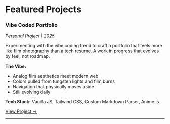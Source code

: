 <!-- # Work & Projects -->

# Featured Projects

### Vibe Coded Portfolio
*Personal Project | 2025*

Experimenting with the vibe coding trend to craft a portfolio that feels more like film photography than a tech resume. A work in progress that evolves by feel, not roadmap.

**The Vibe:**
- Analog film aesthetics meet modern web
- Colors pulled from tungsten lights and film burns
- Navigation that physically moves aside
- Still evolving daily

**Tech Stack:** Vanilla JS, Tailwind CSS, Custom Markdown Parser, Anime.js

[View Project →](projects/vibe-coded-portfolio)

---